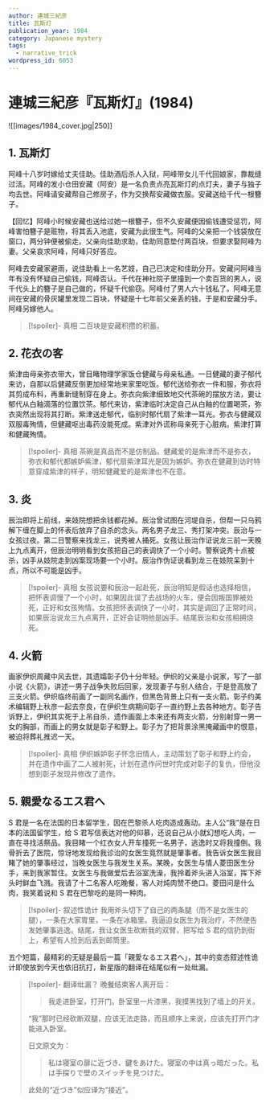 ```yaml
---
author: 連城三紀彦
title: 瓦斯灯
publication_year: 1984
category: Japanese mystery
tags:
  - narrative_trick
wordpress_id: 6053
---
```


# 連城三紀彦『瓦斯灯』(1984)

![[images/1984_cover.jpg|250]]

## 1. 瓦斯灯

阿峰十八岁时嫁给丈夫佳助。佳助酒后杀人入狱，阿峰带女儿千代回娘家，靠裁缝过活。阿峰的发小仓田安藏（阿安）是一名负责点亮瓦斯灯的点灯夫，妻子与独子均去世。阿峰请安藏帮自己修房子，作为交换帮安藏做衣服。安藏送给千代一根簪子。

【回忆】阿峰小时候安藏也送给过她一根簪子，但不久安藏便因偷钱遭受惩罚，阿峰害怕簪子是赃物，将其丢入池底，安藏为此很生气。阿峰的父亲把一个钱袋放在窗口，两分钟便被偷走。父亲向佳助求助，佳助同意垫付两百块，但要求娶阿峰为妻。父亲哀求阿峰，阿峰只好答应。

阿峰去安藏家避雨，说佳助看上一名艺妓，自己已决定和佳助分开。安藏问阿峰当年有没有怀疑自己偷钱，阿峰否认。千代在神社院子里撞到一个卖百货的男人，说千代头上的簪子是自己做的，怀疑千代偷窃。阿峰付了男人六十钱私了。阿峰无意间在安藏的骨灰罐里发现二百块，怀疑是十七年前父亲丢的钱，于是和安藏分手。阿峰另嫁他人。

> [!spoiler]- 真相
> 二百块是安藏积攒的积蓄。

## 2. 花衣の客

紫津由母亲弥衣带大，曾目睹物理学家饭仓健藏与母亲私通。一日健藏的妻子郁代来访，自那以后健藏反倒更加经常地来家里吃饭。郁代送给弥衣一件和服，弥衣将其剪成布料，再重新缝制穿在身上。弥衣向紫津细致地交代茶碗的摆放方法，要让郁代从白釉滴落的位置饮茶。郁代来访，紫津临时决定自己从白釉的位置喝茶，弥衣突然出现将其打断。紫津送走郁代，临别时郁代扇了紫津一耳光。弥衣与健藏双双服毒殉情，但健藏呕出毒药没能死成。紫津对外谎称母亲死于心脏病。紫津打算和健藏殉情。

> [!spoiler]- 真相
> 茶碗是真品而不是仿制品。健藏爱的是紫津而不是弥衣，弥衣和郁代都嫉妒紫津，郁代扇紫津耳光是因为嫉妒。弥衣在健藏到访时特意穿成紫津的样子，明知健藏爱的是紫津也不在意。

## 3. 炎

辰治即将上前线，来妓院想把余钱都花掉。辰治曾试图在河堤自杀，但帮一只乌鸦解下缠在脚上的怀表后放弃了自杀的念头。两名男子龙三、秀打架冲突。辰治与一女孩过夜。第二日警察来找龙三，说秀被人捅死。女孩让辰治作证说龙三前一天晚上九点离开，但辰治明明看到女孩把自己的表调快了一个小时。警察说秀十点被杀，凶手从妓院走到凶案现场要一个小时。辰治作伪证说看到龙三在妓院呆到十点，所以不可能是凶手。

> [!spoiler]- 真相
> 女孩说要和辰治一起赴死，辰治明知是假话也选择相信，把怀表调慢了一个小时，如果因此误了去战场的火车，便会因叛国罪被处死，正好和女孩殉情。女孩把怀表调快了一小时，其实是调回了正常时间，如果辰治说龙三九点离开，正好会证明他是凶手。结尾辰治和女孩相拥烧死。

## 4. 火箭

画家伊织周藏中风去世，其遗孀彰子仍十分年轻。伊织的父亲是小说家，写了一部小说《火箭》，讲述一男子战争失败后回家，发现妻子与别人结合，于是登高放了三支火箭。伊织临终前画了一副同名画作，但黑色背景上只有一支火箭。彰子约美术编辑野上秋彦一起去奈良，在伊织生病期间彰子一直约野上去各种地方。彰子告诉野上，伊织其实死于上吊自杀，遗作画面上本来还有两支火箭，分别射穿一男一女的胸部，而画上的男女就是彰子和野上。彰子为了把背景涂黑掩藏画中的恨意，被迫将葬礼推迟一天。

> [!spoiler]- 真相
> 伊织嫉妒彰子怀念旧情人，主动策划了彰子和野上约会，并在遗作中画了二人被射死，计划在遗作问世时完成对彰子的复仇，但他没想到彰子发现并修改了遗作。

## 5. 親愛なるエス君へ

S 君是一名在法国的日本留学生，因在巴黎杀人吃肉造成轰动。主人公“我”是在日本的法国留学生，给 S 君写信表达对他的仰慕，还说自己从小就幻想吃人肉，一直在寻找活祭品。我目睹一个红衣女人开车撞死一名男子，逃逸时又将我撞倒。我骨折去了医院，惊讶地发现给我诊治的女医生竟然就是肇事者。我告诉女医生我目睹了她的肇事经过，当晚女医生与我发生关系。某晚，女医生与情人菱田医生分手，来到我家暂住。女医生与我做爱后去浴室洗澡，我拎着斧头进入浴室，挥下斧头时鲜血飞溅。我请了十二名客人吃晚餐，客人对炖肉赞不绝口。菱田问是什么肉，我笑着说和 S 君在巴黎吃的是同一种肉。

> [!spoiler]- 叙述性诡计
> 我用斧头切下了自己的两条腿（而不是女医生的腿），一条在大家胃里，一条在冰箱里。我逼迫女医生为我治疗，不然便告发她肇事逃逸。结尾，我让女医生砍断我的双臂，把写给 S 君的信扔到街上，希望有人捡到后丢到邮筒里。

五个短篇，最精彩的无疑是最后一篇「親愛なるエス君へ」，其中的变态叙述性诡计即使放到今天也依旧抗打，新星版的翻译在结尾似有一处纰漏。

> [!spoiler]- 翻译纰漏？
> 晚餐结束客人离开后：
> <blockquote>
> 我走进卧室，打开门。卧室里一片漆黑，我摸黑找到了墙上的开关。
> </blockquote>
> “我”那时已经砍断双腿，应该无法走路，而且顺序上来说，应该先打开门才能进入卧室。
> 
> 日文原文为：
> <blockquote>
> 私は寝室の扉に近づき、鍵をあけた。寝室の中は真っ暗だった。私は手探りで壁のスイッチを見つけた。
> </blockquote>
> 此处的“近づき”似应译为“接近”。